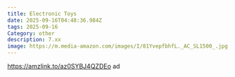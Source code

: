 ```yaml
---
title: Electronic Toys
date: 2025-09-16T04:48:36.984Z
tags: 2025-09-16
Category: other
description: 7.xx
image: https://m.media-amazon.com/images/I/81YvepfbhfL._AC_SL1500_.jpg
---
```

https://amzlink.to/az0SYBJ4QZDEo ad